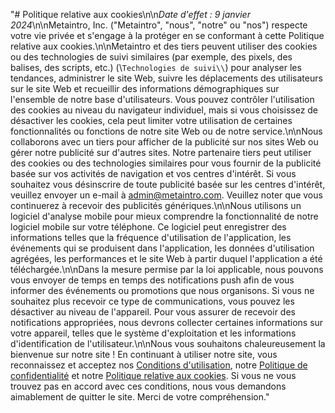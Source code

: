 "# Politique relative aux cookies\n\n*Date d'effet : 9 janvier 2024*\n\nMetaintro, Inc. (\"Metaintro\", \"nous\", \"notre\" ou \"nos\") respecte votre vie privée et s'engage à la protéger en se conformant à cette Politique relative aux cookies.\n\nMetaintro et des tiers peuvent utiliser des cookies ou des technologies de suivi similaires (par exemple, des pixels, des balises, des scripts, etc.) (\\`Technologies de suivi\\`) pour analyser les tendances, administrer le site Web, suivre les déplacements des utilisateurs sur le site Web et recueillir des informations démographiques sur l'ensemble de notre base d'utilisateurs. Vous pouvez contrôler l'utilisation des cookies au niveau du navigateur individuel, mais si vous choisissez de désactiver les cookies, cela peut limiter votre utilisation de certaines fonctionnalités ou fonctions de notre site Web ou de notre service.\n\nNous collaborons avec un tiers pour afficher de la publicité sur nos sites Web ou gérer notre publicité sur d'autres sites. Notre partenaire tiers peut utiliser des cookies ou des technologies similaires pour vous fournir de la publicité basée sur vos activités de navigation et vos centres d'intérêt. Si vous souhaitez vous désinscrire de toute publicité basée sur les centres d'intérêt, veuillez envoyer un e-mail à [admin@metaintro.com](mailto:admin@metaintro.com). Veuillez noter que vous continuerez à recevoir des publicités génériques.\n\nNous utilisons un logiciel d'analyse mobile pour mieux comprendre la fonctionnalité de notre logiciel mobile sur votre téléphone. Ce logiciel peut enregistrer des informations telles que la fréquence d'utilisation de l'application, les événements qui se produisent dans l'application, les données d'utilisation agrégées, les performances et le site Web à partir duquel l'application a été téléchargée.\n\nDans la mesure permise par la loi applicable, nous pouvons vous envoyer de temps en temps des notifications push afin de vous informer des événements ou promotions que nous organisons. Si vous ne souhaitez plus recevoir ce type de communications, vous pouvez les désactiver au niveau de l'appareil. Pour vous assurer de recevoir des notifications appropriées, nous devrons collecter certaines informations sur votre appareil, telles que le système d'exploitation et les informations d'identification de l'utilisateur.\n\nNous vous souhaitons chaleureusement la bienvenue sur notre site ! En continuant à utiliser notre site, vous reconnaissez et acceptez nos [Conditions d'utilisation](/#terms-of-service), notre [Politique de confidentialité](/#privacy-policy) et notre [Politique relative aux cookies](/#cookie-policy). Si vous ne vous trouvez pas en accord avec ces conditions, nous vous demandons aimablement de quitter le site. Merci de votre compréhension."